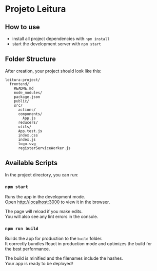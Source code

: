 
# Projeto Leitura

## How to use

* install all project dependencies with `npm install`
* start the development server with `npm start`

## Folder Structure

After creation, your project should look like this:

```
leitura-project/
  frontend/
    README.md
    node_modules/
    package.json
    public/
    src/
      actions/
      components/
        App.js
      reducers/
      utils/
      App.test.js
      index.css
      index.js
      logo.svg
      registerServiceWorker.js
```

## Available Scripts

In the project directory, you can run:

### `npm start`

Runs the app in the development mode.<br>
Open [http://localhost:3000](http://localhost:3000) to view it in the browser.

The page will reload if you make edits.<br>
You will also see any lint errors in the console.

### `npm run build`

Builds the app for production to the `build` folder.<br>
It correctly bundles React in production mode and optimizes the build for the best performance.

The build is minified and the filenames include the hashes.<br>
Your app is ready to be deployed!
